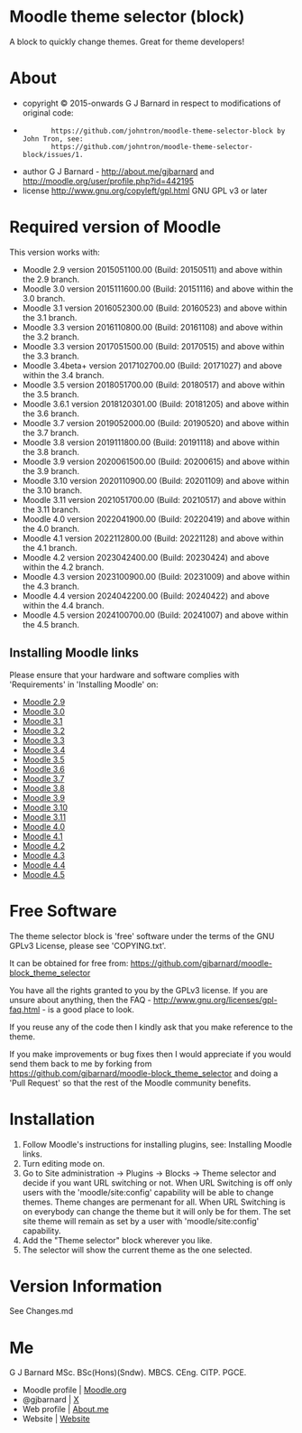 Moodle theme selector (block)
=============================

A block to quickly change themes.  Great for theme developers!

About
=====
 * copyright  &copy; 2015-onwards G J Barnard in respect to modifications of original code:
 *            https://github.com/johntron/moodle-theme-selector-block by John Tron, see:
              https://github.com/johntron/moodle-theme-selector-block/issues/1.
 * author     G J Barnard - http://about.me/gjbarnard and http://moodle.org/user/profile.php?id=442195
 * license    http://www.gnu.org/copyleft/gpl.html GNU GPL v3 or later

Required version of Moodle
==========================
This version works with:

 - Moodle 2.9 version 2015051100.00 (Build: 20150511) and above within the 2.9 branch.
 - Moodle 3.0 version 2015111600.00 (Build: 20151116) and above within the 3.0 branch.
 - Moodle 3.1 version 2016052300.00 (Build: 20160523) and above within the 3.1 branch.
 - Moodle 3.3 version 2016110800.00 (Build: 20161108) and above within the 3.2 branch.
 - Moodle 3.3 version 2017051500.00 (Build: 20170515) and above within the 3.3 branch.
 - Moodle 3.4beta+ version 2017102700.00 (Build: 20171027) and above within the 3.4 branch.
 - Moodle 3.5 version 2018051700.00 (Build: 20180517) and above within the 3.5 branch.
 - Moodle 3.6.1 version 2018120301.00 (Build: 20181205) and above within the 3.6 branch.
 - Moodle 3.7 version 2019052000.00 (Build: 20190520) and above within the 3.7 branch.
 - Moodle 3.8 version 2019111800.00 (Build: 20191118) and above within the 3.8 branch.
 - Moodle 3.9 version 2020061500.00 (Build: 20200615) and above within the 3.9 branch.
 - Moodle 3.10 version 2020110900.00 (Build: 20201109) and above within the 3.10 branch.
 - Moodle 3.11 version 2021051700.00 (Build: 20210517) and above within the 3.11 branch.
 - Moodle 4.0 version 2022041900.00 (Build: 20220419) and above within the 4.0 branch.
 - Moodle 4.1 version 2022112800.00 (Build: 20221128) and above within the 4.1 branch.
 - Moodle 4.2 version 2023042400.00 (Build: 20230424) and above within the 4.2 branch.
 - Moodle 4.3 version 2023100900.00 (Build: 20231009) and above within the 4.3 branch.
 - Moodle 4.4 version 2024042200.00 (Build: 20240422) and above within the 4.4 branch.
 - Moodle 4.5 version 2024100700.00 (Build: 20241007) and above within the 4.5 branch.

Installing Moodle links
-----------------------
Please ensure that your hardware and software complies with 'Requirements' in 'Installing Moodle' on:
 - [Moodle 2.9](https://docs.moodle.org/29/en/Installing_Moodle)
 - [Moodle 3.0](https://docs.moodle.org/30/en/Installing_Moodle)
 - [Moodle 3.1](https://docs.moodle.org/31/en/Installing_Moodle)
 - [Moodle 3.2](https://docs.moodle.org/32/en/Installing_Moodle)
 - [Moodle 3.3](https://docs.moodle.org/33/en/Installing_Moodle)
 - [Moodle 3.4](https://docs.moodle.org/34/en/Installing_Moodle)
 - [Moodle 3.5](https://docs.moodle.org/35/en/Installing_Moodle)
 - [Moodle 3.6](https://docs.moodle.org/36/en/Installing_Moodle)
 - [Moodle 3.7](https://docs.moodle.org/37/en/Installing_Moodle)
 - [Moodle 3.8](https://docs.moodle.org/38/en/Installing_Moodle)
 - [Moodle 3.9](https://docs.moodle.org/39/en/Installing_Moodle)
 - [Moodle 3.10](https://docs.moodle.org/310/en/Installing_Moodle)
 - [Moodle 3.11](https://docs.moodle.org/311/en/Installing_Moodle)
 - [Moodle 4.0](https://docs.moodle.org/400/en/Installing_Moodle)
 - [Moodle 4.1](https://docs.moodle.org/401/en/Installing_Moodle)
 - [Moodle 4.2](https://docs.moodle.org/402/en/Installing_Moodle)
 - [Moodle 4.3](https://docs.moodle.org/403/en/Installing_Moodle)
 - [Moodle 4.4](https://docs.moodle.org/404/en/Installing_Moodle)
 - [Moodle 4.5](https://docs.moodle.org/405/en/Installing_Moodle)

Free Software
=============
The theme selector block is 'free' software under the terms of the GNU GPLv3 License, please see 'COPYING.txt'.

It can be obtained for free from:
https://github.com/gjbarnard/moodle-block_theme_selector

You have all the rights granted to you by the GPLv3 license.  If you are unsure about anything, then the
FAQ - http://www.gnu.org/licenses/gpl-faq.html - is a good place to look.

If you reuse any of the code then I kindly ask that you make reference to the theme.

If you make improvements or bug fixes then I would appreciate if you would send them back to me by forking from
https://github.com/gjbarnard/moodle-block_theme_selector and doing a 'Pull Request' so that the rest of the
Moodle community benefits.

Installation
============
1. Follow Moodle's instructions for installing plugins, see: Installing Moodle links.
2. Turn editing mode on.
3. Go to Site administration -> Plugins -> Blocks -> Theme selector and decide if you want URL switching or not.
   When URL Switching is off only users with the 'moodle/site:config' capability will be able to change themes.
   Theme changes are permenant for all.
   When URL Switching is on everybody can change the theme but it will only be for them.  The set site theme will
   remain as set by a user with 'moodle/site:config' capability.
4. Add the "Theme selector" block wherever you like.
5. The selector will show the current theme as the one selected.

Version Information
===================
See Changes.md

Me
==
G J Barnard MSc. BSc(Hons)(Sndw). MBCS. CEng. CITP. PGCE.

- Moodle profile | [Moodle.org](https://moodle.org/user/profile.php?id=442195)
- @gjbarnard     | [X](https://twitter.com/gjbarnard)
- Web profile    | [About.me](https://about.me/gjbarnard)
- Website        | [Website](https://gjbarnard.co.uk)
